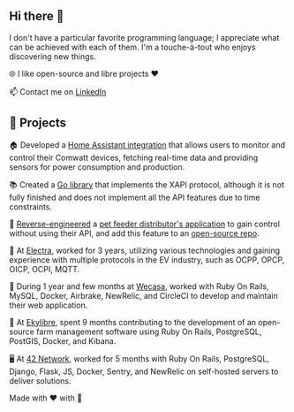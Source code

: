 ## Hi there 👋

I don't have a particular favorite programming language; I appreciate what can be achieved with each of them. I'm a touche-à-tout who enjoys discovering new things.

🌐 I like open-source and libre projects ❤️

📫 Contact me on [LinkedIn](https://www.linkedin.com/in/mat%C3%A9o-g-19a8ab171/)

## 🚀 Projects 
🏠 Developed a [Home Assistant integration](https://github.com/MateoGreil/homeassistant-comwatt) that allows users to monitor and control their Comwatt devices, fetching real-time data and providing sensors for power consumption and production. 

📚 Created a [Go library](https://github.com/MateoGreil/xapi-go) that implements the XAPI protocol, although it is not fully finished and does not implement all the API features due to time constraints. 

🐾 [Reverse-engineered](https://github.com/MateoGreil/python-dvr/commit/822d07c2944394064bc2f02f02739d379773c6dd) a [pet feeder distributor's application](https://gist.github.com/MateoGreil/cd821a440e4b9e2cdc89a663e7038544) to gain control without using their API, and add this feature to an [open-source repo](https://github.com/OpenIPC/python-dvr).

🔌 At [Electra](https://github.com/Go-Electra/), worked for 3 years, utilizing various technologies and gaining experience with multiple protocols in the EV industry, such as OCPP, OPCP, OICP, OCPI, MQTT.

💅 During 1 year and few months at [Wecasa](https://github.com/wecasa/), worked with Ruby On Rails, MySQL, Docker, Airbrake, NewRelic, and CircleCI to develop and maintain their web application. 

🌾 At [Ekylibre](https://github.com/ekylibre/), spent 9 months contributing to the development of an open-source farm management software using Ruby On Rails, PostgreSQL, PostGIS, Docker, and Kibana. 

🖥️ At [42 Network](https://github.com/42-network), worked for 5 months with Ruby On Rails, PostgreSQL, Django, Flask, JS, Docker, Sentry, and NewRelic on self-hosted servers to deliver solutions. 

Made with ❤️ with 🤖
